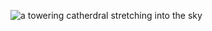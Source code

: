 ![a towering catherdral stretching into the sky](https://user-images.githubusercontent.com/84483609/121270191-15100680-c876-11eb-8906-cfe64b699c69.JPG)

